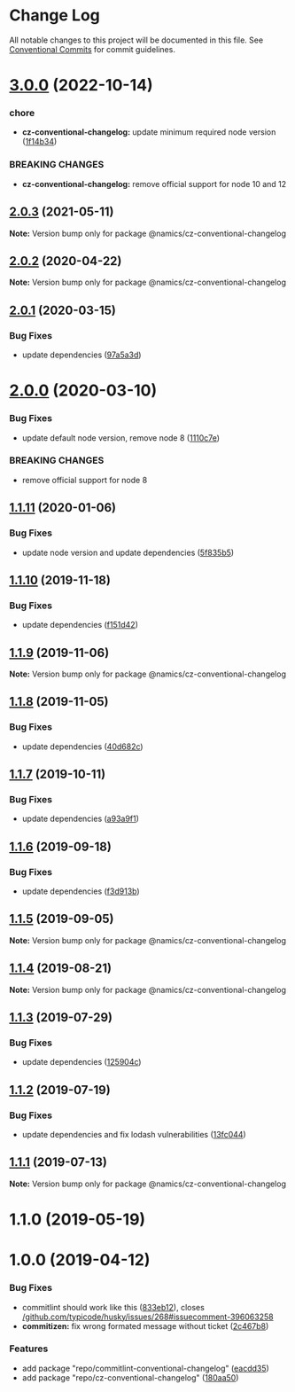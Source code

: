 # Change Log

All notable changes to this project will be documented in this file.
See [Conventional Commits](https://conventionalcommits.org) for commit guidelines.

# [3.0.0](https://github.com/merkle-open/frontend-defaults/compare/@namics/cz-conventional-changelog@2.0.3...@namics/cz-conventional-changelog@3.0.0) (2022-10-14)

### chore

- **cz-conventional-changelog:** update minimum required node version ([1f14b34](https://github.com/merkle-open/frontend-defaults/commit/1f14b34bce67728014a2a5d676172fa7333d6faf))

### BREAKING CHANGES

- **cz-conventional-changelog:** remove official support for node 10 and 12

## [2.0.3](https://github.com/merkle-open/frontend-defaults/compare/@namics/cz-conventional-changelog@2.0.2...@namics/cz-conventional-changelog@2.0.3) (2021-05-11)

**Note:** Version bump only for package @namics/cz-conventional-changelog

## [2.0.2](https://github.com/merkle-open/frontend-defaults/compare/@namics/cz-conventional-changelog@2.0.1...@namics/cz-conventional-changelog@2.0.2) (2020-04-22)

**Note:** Version bump only for package @namics/cz-conventional-changelog

## [2.0.1](https://github.com/merkle-open/frontend-defaults/compare/@namics/cz-conventional-changelog@2.0.0...@namics/cz-conventional-changelog@2.0.1) (2020-03-15)

### Bug Fixes

- update dependencies ([97a5a3d](https://github.com/merkle-open/frontend-defaults/commit/97a5a3deb08b5772d56e94d9e4d4aa8a33562c57))

# [2.0.0](https://github.com/merkle-open/frontend-defaults/compare/@namics/cz-conventional-changelog@1.1.11...@namics/cz-conventional-changelog@2.0.0) (2020-03-10)

### Bug Fixes

- update default node version, remove node 8 ([1110c7e](https://github.com/merkle-open/frontend-defaults/commit/1110c7e6d66620a192dd29893df9b049ac435a59))

### BREAKING CHANGES

- remove official support for node 8

## [1.1.11](https://github.com/merkle-open/frontend-defaults/compare/@namics/cz-conventional-changelog@1.1.10...@namics/cz-conventional-changelog@1.1.11) (2020-01-06)

### Bug Fixes

- update node version and update dependencies ([5f835b5](https://github.com/merkle-open/frontend-defaults/commit/5f835b5a690d57177d0e18d0fc4c6644adba8d2e))

## [1.1.10](https://github.com/merkle-open/frontend-defaults/compare/@namics/cz-conventional-changelog@1.1.9...@namics/cz-conventional-changelog@1.1.10) (2019-11-18)

### Bug Fixes

- update dependencies ([f151d42](https://github.com/merkle-open/frontend-defaults/commit/f151d4275056f78a59d0f992b5fcb17489244027))

## [1.1.9](https://github.com/merkle-open/frontend-defaults/compare/@namics/cz-conventional-changelog@1.1.8...@namics/cz-conventional-changelog@1.1.9) (2019-11-06)

**Note:** Version bump only for package @namics/cz-conventional-changelog

## [1.1.8](https://github.com/merkle-open/frontend-defaults/compare/@namics/cz-conventional-changelog@1.1.7...@namics/cz-conventional-changelog@1.1.8) (2019-11-05)

### Bug Fixes

- update dependencies ([40d682c](https://github.com/merkle-open/frontend-defaults/commit/40d682c7f67ed7990295c171b6898b74a52ebb70))

## [1.1.7](https://github.com/merkle-open/frontend-defaults/compare/@namics/cz-conventional-changelog@1.1.6...@namics/cz-conventional-changelog@1.1.7) (2019-10-11)

### Bug Fixes

- update dependencies ([a93a9f1](https://github.com/merkle-open/frontend-defaults/commit/a93a9f15adf85b7c949bc47040a67e190eedd77e))

## [1.1.6](https://github.com/merkle-open/frontend-defaults/compare/@namics/cz-conventional-changelog@1.1.5...@namics/cz-conventional-changelog@1.1.6) (2019-09-18)

### Bug Fixes

- update dependencies ([f3d913b](https://github.com/merkle-open/frontend-defaults/commit/f3d913b))

## [1.1.5](https://github.com/merkle-open/frontend-defaults/compare/@namics/cz-conventional-changelog@1.1.4...@namics/cz-conventional-changelog@1.1.5) (2019-09-05)

**Note:** Version bump only for package @namics/cz-conventional-changelog

## [1.1.4](https://github.com/merkle-open/frontend-defaults/compare/@namics/cz-conventional-changelog@1.1.3...@namics/cz-conventional-changelog@1.1.4) (2019-08-21)

**Note:** Version bump only for package @namics/cz-conventional-changelog

## [1.1.3](https://github.com/merkle-open/frontend-defaults/compare/@namics/cz-conventional-changelog@1.1.2...@namics/cz-conventional-changelog@1.1.3) (2019-07-29)

### Bug Fixes

- update dependencies ([125904c](https://github.com/merkle-open/frontend-defaults/commit/125904c))

## [1.1.2](https://github.com/merkle-open/frontend-defaults/compare/@namics/cz-conventional-changelog@1.1.1...@namics/cz-conventional-changelog@1.1.2) (2019-07-19)

### Bug Fixes

- update dependencies and fix lodash vulnerabilities ([13fc044](https://github.com/merkle-open/frontend-defaults/commit/13fc044))

## [1.1.1](https://github.com/merkle-open/frontend-defaults/compare/@namics/cz-conventional-changelog@1.1.0...@namics/cz-conventional-changelog@1.1.1) (2019-07-13)

**Note:** Version bump only for package @namics/cz-conventional-changelog

# 1.1.0 (2019-05-19)

# 1.0.0 (2019-04-12)

### Bug Fixes

- commitlint should work like this ([833eb12](https://github.com/merkle-open/frontend-defaults/commit/833eb12)), closes [/github.com/typicode/husky/issues/268#issuecomment-396063258](https://github.com//github.com/typicode/husky/issues/268/issues/issuecomment-396063258)
- **commitizen:** fix wrong formated message without ticket ([2c467b8](https://github.com/merkle-open/frontend-defaults/commit/2c467b8))

### Features

- add package "repo/commitlint-conventional-changelog" ([eacdd35](https://github.com/merkle-open/frontend-defaults/commit/eacdd35))
- add package "repo/cz-conventional-changelog" ([180aa50](https://github.com/merkle-open/frontend-defaults/commit/180aa50))
